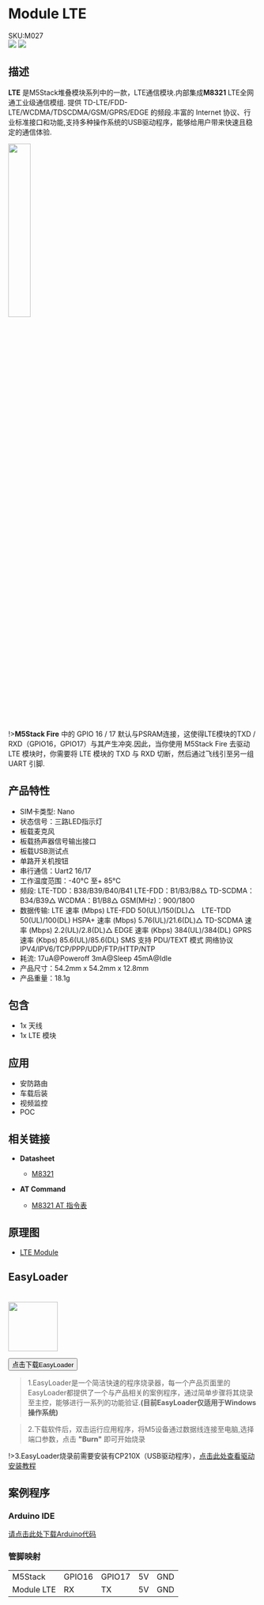 # Module LTE

<div class="badge badge-pill badge-primary product_sku_tag">SKU:M027</div>

<div class="product_pic"><img src="assets\img\product_pics\module\lte\lte_01.webp"> <img src="assets\img\product_pics\module\lte\lte_02.webp"></div>

## 描述

**LTE** 是M5Stack堆叠模块系列中的一款，LTE通信模块.内部集成**M8321** LTE全网通工业级通信模组. 提供 TD-LTE/FDD-LTE/WCDMA/TDSCDMA/GSM/GPRS/EDGE 的频段.丰富的 Internet 协议、行业标准接口和功能,支持多种操作系统的USB驱动程序，能够给用户带来快速且稳定的通信体验.

 <img src="assets\img\product_pics\module\lte\lte_03.webp" width="30%" height="30%">

!>**M5Stack Fire** 中的 GPIO 16 / 17 默认与PSRAM连接，这使得LTE模块的TXD / RXD（GPIO16，GPIO17）与其产生冲突.因此，当你使用 M5Stack Fire 去驱动 LTE 模块时，你需要将 LTE 模块的 TXD 与 RXD 切断，然后通过飞线引至另一组 UART 引脚.

## 产品特性

- SIM卡类型: Nano
- 状态信号：三路LED指示灯
- 板载麦克风
- 板载扬声器信号输出接口
- 板载USB测试点
- 单路开关机按钮
- 串行通信：Uart2 16/17
- 工作温度范围：-40°C 至+ 85°C
- 频段:
    LTE-TDD：B38/B39/B40/B41 
    LTE-FDD：B1/B3/B8△ 
    TD-SCDMA：B34/B39△ 
    WCDMA：B1/B8△ 
    GSM(MHz)：900/1800
- 数据传输:
    LTE 速率 (Mbps) LTE-FDD 50(UL)/150(DL)△　LTE-TDD 50(UL)/100(DL)
    HSPA+ 速率 (Mbps) 5.76(UL)/21.6(DL)△
    TD-SCDMA 速率 (Mbps) 2.2(UL)/2.8(DL)△
    EDGE 速率 (Kbps) 384(UL)/384(DL)
    GPRS 速率 (Kbps) 85.6(UL)/85.6(DL)
    SMS 支持 PDU/TEXT 模式
    网络协议 IPV4/IPV6/TCP/PPP/UDP/FTP/HTTP/NTP
- 耗流:
    17uA@Poweroff 
    3mA@Sleep 
    45mA@Idle
- 产品尺寸：54.2mm x 54.2mm x 12.8mm
- 产品重量：18.1g

## 包含

-  1x 天线
-  1x LTE 模块

## 应用

-  安防路由
-  车载后装
-  视频监控
-  POC

## 相关链接

-  **Datasheet** 
    - [M8321](https://m5stack.oss-cn-shenzhen.aliyuncs.com/resource/docs/datasheet/module/M8321_cn.pdf)

-  **AT Command** 
    - [M8321 AT 指令表](https://m5stack.oss-cn-shenzhen.aliyuncs.com/resource/docs/datasheet/module/M8321%20AT_Command_Interface_Specification_cn.pdf)
  
## 原理图

- [LTE Module](https://m5stack.oss-cn-shenzhen.aliyuncs.com/resource/docs/schematic/Modules/module_lte_sch.pdf)

## EasyLoader

<img src="https://m5stack.oss-cn-shenzhen.aliyuncs.com/image/EasyLoader_logo.webp" width="100px" style="margin-top:20px">

<a href="https://m5stack.oss-cn-shenzhen.aliyuncs.com/EasyLoader/Module/EasyLoader_LTE_MODULE.exe"><button type="button" class="btn btn-primary">点击下载EasyLoader</button></a>

>1.EasyLoader是一个简洁快速的程序烧录器，每一个产品页面里的EasyLoader都提供了一个与产品相关的案例程序，通过简单步骤将其烧录至主控，能够进行一系列的功能验证.**(目前EasyLoader仅适用于Windows操作系统)**

>2.下载软件后，双击运行应用程序，将M5设备通过数据线连接至电脑,选择端口参数，点击 **"Burn"** 即可开始烧录

!>3.EasyLoader烧录前需要安装有CP210X（USB驱动程序），[点击此处查看驱动安装教程](zh_CN/related_documents/M5Burner#安装串口驱动)

## 案例程序

### Arduino IDE

[请点击此处下载Arduino代码](https://github.com/m5stack/M5Stack/tree/master/examples/Modules/LTE_M8321)

### 管脚映射

<table>
 <tr><td>M5Stack</td><td>GPIO16</td><td>GPIO17</td><td>5V</td><td>GND</td></tr>
 <tr><td>Module LTE</td><td>RX</td><td>TX</td><td>5V</td><td>GND</td></tr>
</table>

<script>

   var purchase_link = 'https://m5stack.com/collections/m5-module/products/m5stack-lte-module';

   anchor_search(purchase_link);
   scrollFunc();

</script>